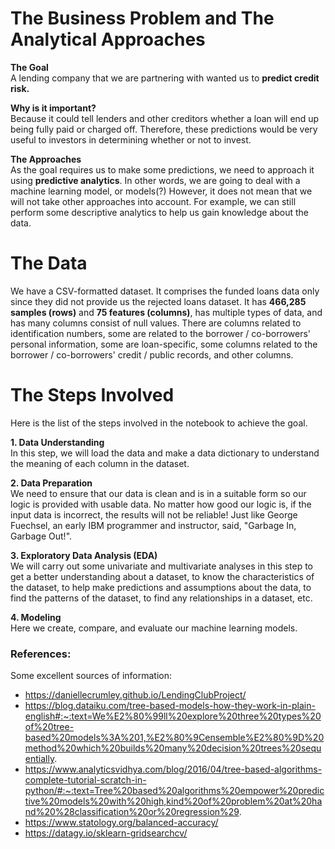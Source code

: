 # The Business Problem and The Analytical Approaches
**The Goal**  
A lending company that we are partnering with wanted us to **predict credit risk.**

**Why is it important?**  
Because it could tell lenders and other creditors whether a loan will end up being fully paid or charged off. Therefore, these predictions would be very useful to investors in determining whether or not to invest.

**The Approaches**  
As the goal requires us to make some predictions, we need to approach it using **predictive analytics**. In other words, we are going to deal with a machine learning model, or models(?) However, it does not mean that we will not take other approaches into account. For example, we can still perform some descriptive analytics to help us gain knowledge about the data.

# The Data
We have a CSV-formatted dataset. It comprises the funded loans data only since they did not provide us the rejected loans dataset. It has **466,285 samples (rows)** and **75 features (columns)**, has multiple types of data, and has many columns consist of null values. There are columns related to identification numbers, some are related to the borrower / co-borrowers' personal information, some are loan-specific, some columns related to the borrower / co-borrowers' credit / public records, and other columns.

# The Steps Involved
Here is the list of the steps involved in the notebook to achieve the goal.     

**1. Data Understanding**  
    In this step, we will load the data and make a data dictionary to understand the meaning of each column in the dataset.  
    
**2. Data Preparation**  
    We need to ensure that our data is clean and is in a suitable form so our logic is provided with usable data. No matter how good our logic is, if the input data is incorrect, the results will not be reliable! Just like George Fuechsel, an early IBM programmer and instructor, said, "Garbage In, Garbage Out!".  
    
**3. Exploratory Data Analysis (EDA)**    
    We will carry out some univariate and multivariate analyses in this step to get a better understanding about a dataset, to know the characteristics of the dataset, to help make predictions and assumptions about the data, to find the patterns of the dataset, to find any relationships in a dataset, etc.  
    
**4. Modeling**  
    Here we create, compare, and evaluate our machine learning models. 

### References: 
Some excellent sources of information:  
- https://daniellecrumley.github.io/LendingClubProject/
- https://blog.dataiku.com/tree-based-models-how-they-work-in-plain-english#:~:text=We%E2%80%99ll%20explore%20three%20types%20of%20tree-based%20models%3A%201,%E2%80%9Censemble%E2%80%9D%20method%20which%20builds%20many%20decision%20trees%20sequentially.
- https://www.analyticsvidhya.com/blog/2016/04/tree-based-algorithms-complete-tutorial-scratch-in-python/#:~:text=Tree%20based%20algorithms%20empower%20predictive%20models%20with%20high,kind%20of%20problem%20at%20hand%20%28classification%20or%20regression%29.
- https://www.statology.org/balanced-accuracy/
- https://datagy.io/sklearn-gridsearchcv/
